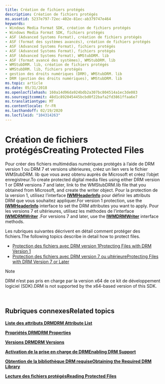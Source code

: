 ```yaml
---
title: Création de fichiers protégés
description: Création de fichiers protégés
ms.assetid: 5237e797-72ec-402e-81ec-ab379747e464
keywords:
- Windows Media Format SDK, création de fichiers protégés
- Windows Media Format SDK, fichiers protégés
- ASF (Advanced Systems Format), création de fichiers protégés
- ASF (format des systèmes avancés), création de fichiers protégés
- ASF (Advanced Systems Format), fichiers protégés
- ASF (Advanced Systems Format), fichiers protégés
- ASF (Advanced Systems Format), WMStubDRM. lib
- ASF (format avancé des systèmes), WMStubDRM. lib
- WMStubDRM. lib, création de fichiers protégés
- WMStubDRM. lib, fichiers protégés
- gestion des droits numériques (DRM), WMStubDRM. lib
- DRM (gestion des droits numériques), WMStubDRM. lib
ms.topic: article
ms.date: 05/31/2018
ms.openlocfilehash: 160a14d96da924bdb2a307bc804514a1ec3de083
ms.sourcegitcommit: 48d1c892045445bcbd0f22bafa2fd3861ffaa6e7
ms.translationtype: MT
ms.contentlocale: fr-FR
ms.lasthandoff: 02/19/2020
ms.locfileid: "104314263"
---
```

# <a name="creating-protected-files"></a><span data-ttu-id="ee572-115">Création de fichiers protégés</span><span class="sxs-lookup"><span data-stu-id="ee572-115">Creating Protected Files</span></span>

<span data-ttu-id="ee572-116">Pour créer des fichiers multimédias numériques protégés à l’aide de DRM version 1 ou DRM 7 et versions ultérieures, créez un lien vers le fichier WMStubDRM. lib que vous avez obtenu auprès de Microsoft et créez l’objet enregistreur.</span><span class="sxs-lookup"><span data-stu-id="ee572-116">To create protected digital media files using either DRM version 1 or DRM versions 7 and later, link to the WMStubDRM.lib file that you obtained from Microsoft, and create the writer object.</span></span> <span data-ttu-id="ee572-117">Pour la protection de la version 1, utilisez l’interface [**IWMHeaderInfo**](/previous-versions/windows/desktop/api/wmsdkidl/nn-wmsdkidl-iwmheaderinfo) pour définir les attributs DRM que vous souhaitez appliquer.</span><span class="sxs-lookup"><span data-stu-id="ee572-117">For version 1 protection, use the [**IWMHeaderInfo**](/previous-versions/windows/desktop/api/wmsdkidl/nn-wmsdkidl-iwmheaderinfo) interface to set the DRM attributes you want to apply.</span></span> <span data-ttu-id="ee572-118">Pour les versions 7 et ultérieures, utilisez les méthodes de l’interface [**IWMDRMWriter**](/previous-versions/windows/desktop/api/wmsdkidl/nn-wmsdkidl-iwmdrmwriter) .</span><span class="sxs-lookup"><span data-stu-id="ee572-118">For versions 7 and later, use the [**IWMDRMWriter**](/previous-versions/windows/desktop/api/wmsdkidl/nn-wmsdkidl-iwmdrmwriter) interface methods.</span></span>

<span data-ttu-id="ee572-119">Les rubriques suivantes décrivent en détail comment protéger des fichiers.</span><span class="sxs-lookup"><span data-stu-id="ee572-119">The following topics describe in detail how to protect files.</span></span>

-   [<span data-ttu-id="ee572-120">Protection des fichiers avec DRM version 1</span><span class="sxs-lookup"><span data-stu-id="ee572-120">Protecting Files with DRM Version 1</span></span>](protecting-files-with-drm-version-1.md)
-   [<span data-ttu-id="ee572-121">Protection des fichiers avec DRM version 7 ou ultérieure</span><span class="sxs-lookup"><span data-stu-id="ee572-121">Protecting Files with DRM Version 7 or Later</span></span>](protecting-files-with-drm-version-7-or-later.md)

> [!Note]  
> <span data-ttu-id="ee572-122">DRM n’est pas pris en charge par la version x64 de ce kit de développement logiciel (SDK).</span><span class="sxs-lookup"><span data-stu-id="ee572-122">DRM is not supported by the x64-based version of this SDK.</span></span>

 

## <a name="related-topics"></a><span data-ttu-id="ee572-123">Rubriques connexes</span><span class="sxs-lookup"><span data-stu-id="ee572-123">Related topics</span></span>

<dl> <dt>

[<span data-ttu-id="ee572-124">**Liste des attributs DRM**</span><span class="sxs-lookup"><span data-stu-id="ee572-124">**DRM Attribute List**</span></span>](drm-attribute-list.md)
</dt> <dt>

[<span data-ttu-id="ee572-125">**Propriétés DRM**</span><span class="sxs-lookup"><span data-stu-id="ee572-125">**DRM Properties**</span></span>](drm-properties.md)
</dt> <dt>

[<span data-ttu-id="ee572-126">**Versions DRM**</span><span class="sxs-lookup"><span data-stu-id="ee572-126">**DRM Versions**</span></span>](drm-versions.md)
</dt> <dt>

[<span data-ttu-id="ee572-127">**Activation de la prise en charge de DRM**</span><span class="sxs-lookup"><span data-stu-id="ee572-127">**Enabling DRM Support**</span></span>](enabling-drm-support.md)
</dt> <dt>

[<span data-ttu-id="ee572-128">**Obtention de la bibliothèque DRM requise**</span><span class="sxs-lookup"><span data-stu-id="ee572-128">**Obtaining the Required DRM Library**</span></span>](obtaining-the-required-drm-library.md)
</dt> <dt>

[<span data-ttu-id="ee572-129">**Lecture des fichiers protégés**</span><span class="sxs-lookup"><span data-stu-id="ee572-129">**Reading Protected Files**</span></span>](reading-protected-files.md)
</dt> </dl>

 

 





